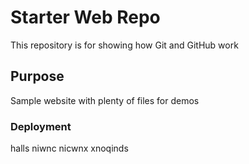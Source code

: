 # Starter Web Repo

This repository is for showing how Git and GitHub work

## Purpose

Sample website with plenty of files for demos

### Deployment

halls niwnc nicwnx xnoqinds